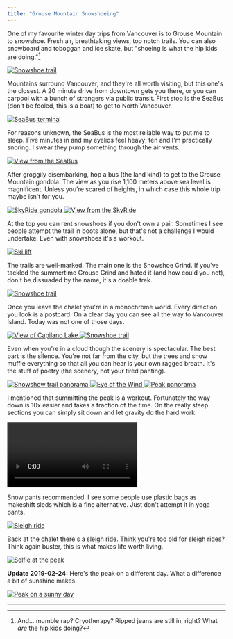 ```yaml
---
title: "Grouse Mountain Snowshoeing"
---
```


One of my favourite winter day trips from Vancouver is to Grouse Mountain to snowshoe. Fresh air, breathtaking views, top notch trails. You can also snowboard and toboggan and ice skate, but "shoeing is what the hip kids are doing."[^1]

<a class="image-link" href="https://s3.amazonaws.com/matthewminer/grouse-mountain/trail1.jpg" target="_blank">
    <img alt="Snowshoe trail" srcset="https://s3.amazonaws.com/matthewminer/grouse-mountain/trail1-thumbnail.jpg 1x, https://s3.amazonaws.com/matthewminer/grouse-mountain/trail1-thumbnail@2x.jpg 2x" src="https://s3.amazonaws.com/matthewminer/grouse-mountain/trail1-thumbnail.jpg">
</a>

Mountains surround Vancouver, and they're all worth visiting, but this one's the closest. A 20 minute drive from downtown gets you there, or you can carpool with a bunch of strangers via public transit. First stop is the SeaBus (don't be fooled, this is a boat) to get to North Vancouver.

<a class="image-link" href="https://s3.amazonaws.com/matthewminer/grouse-mountain/seabus-terminal.jpg" target="_blank">
    <img alt="SeaBus terminal" srcset="https://s3.amazonaws.com/matthewminer/grouse-mountain/seabus-terminal-thumbnail.jpg 1x, https://s3.amazonaws.com/matthewminer/grouse-mountain/seabus-terminal-thumbnail@2x.jpg 2x" src="https://s3.amazonaws.com/matthewminer/grouse-mountain/seabus-terminal-thumbnail.jpg">
</a>

For reasons unknown, the SeaBus is the most reliable way to put me to sleep. Five minutes in and my eyelids feel heavy; ten and I'm practically snoring. I swear they pump something through the air vents.

<a class="image-link" href="https://s3.amazonaws.com/matthewminer/grouse-mountain/seabus-view.jpg" target="_blank">
    <img alt="View from the SeaBus" srcset="https://s3.amazonaws.com/matthewminer/grouse-mountain/seabus-view-thumbnail.jpg 1x, https://s3.amazonaws.com/matthewminer/grouse-mountain/seabus-view-thumbnail@2x.jpg 2x" src="https://s3.amazonaws.com/matthewminer/grouse-mountain/seabus-view-thumbnail.jpg">
</a>

After groggily disembarking, hop a bus (the land kind) to get to the Grouse Mountain gondola. The view as you rise 1,100 meters above sea level is magnificent. Unless you're scared of heights, in which case this whole trip maybe isn't for you.

<a class="image-link" href="https://s3.amazonaws.com/matthewminer/grouse-mountain/skyride.jpg" target="_blank">
    <img alt="SkyRide gondola" srcset="https://s3.amazonaws.com/matthewminer/grouse-mountain/skyride-thumbnail.jpg 1x, https://s3.amazonaws.com/matthewminer/grouse-mountain/skyride-thumbnail@2x.jpg 2x" src="https://s3.amazonaws.com/matthewminer/grouse-mountain/skyride-thumbnail.jpg">
</a>

<a class="image-link" href="https://s3.amazonaws.com/matthewminer/grouse-mountain/skyride-view.jpg" target="_blank">
    <img alt="View from the SkyRide" srcset="https://s3.amazonaws.com/matthewminer/grouse-mountain/skyride-view-thumbnail.jpg 1x, https://s3.amazonaws.com/matthewminer/grouse-mountain/skyride-view-thumbnail@2x.jpg 2x" src="https://s3.amazonaws.com/matthewminer/grouse-mountain/skyride-view-thumbnail.jpg">
</a>

At the top you can rent snowshoes if you don't own a pair. Sometimes I see people attempt the trail in boots alone, but that's not a challenge I would undertake. Even with snowshoes it's a workout.

<a class="image-link" href="https://s3.amazonaws.com/matthewminer/grouse-mountain/ski-lift.jpg" target="_blank">
    <img alt="Ski lift" srcset="https://s3.amazonaws.com/matthewminer/grouse-mountain/ski-lift-thumbnail.jpg 1x, https://s3.amazonaws.com/matthewminer/grouse-mountain/ski-lift-thumbnail@2x.jpg 2x" src="https://s3.amazonaws.com/matthewminer/grouse-mountain/ski-lift-thumbnail.jpg">
</a>

The trails are well-marked. The main one is the Snowshoe Grind. If you've tackled the summertime Grouse Grind and hated it (and how could you not), don't be dissuaded by the name, it's a doable trek.

<a class="image-link" href="https://s3.amazonaws.com/matthewminer/grouse-mountain/trail2.jpg" target="_blank">
    <img alt="Snowshoe trail" srcset="https://s3.amazonaws.com/matthewminer/grouse-mountain/trail2-thumbnail.jpg 1x, https://s3.amazonaws.com/matthewminer/grouse-mountain/trail2-thumbnail@2x.jpg 2x" src="https://s3.amazonaws.com/matthewminer/grouse-mountain/trail2-thumbnail.jpg">
</a>

Once you leave the chalet you're in a monochrome world. Every direction you look is a postcard. On a clear day you can see all the way to Vancouver Island. Today was not one of those days.

<a class="image-link" href="https://s3.amazonaws.com/matthewminer/grouse-mountain/capilano-lake.jpg" target="_blank">
    <img alt="View of Capilano Lake" srcset="https://s3.amazonaws.com/matthewminer/grouse-mountain/capilano-lake-thumbnail.jpg 1x, https://s3.amazonaws.com/matthewminer/grouse-mountain/capilano-lake-thumbnail@2x.jpg 2x" src="https://s3.amazonaws.com/matthewminer/grouse-mountain/capilano-lake-thumbnail.jpg">
</a>

<a class="image-link" href="https://s3.amazonaws.com/matthewminer/grouse-mountain/trail3.jpg" target="_blank">
    <img alt="Snowshoe trail" srcset="https://s3.amazonaws.com/matthewminer/grouse-mountain/trail3-thumbnail.jpg 1x, https://s3.amazonaws.com/matthewminer/grouse-mountain/trail3-thumbnail@2x.jpg 2x" src="https://s3.amazonaws.com/matthewminer/grouse-mountain/trail3-thumbnail.jpg">
</a>

Even when you're in a cloud though the scenery is spectacular. The best part is the silence. You're not far from the city, but the trees and snow muffle everything so that all you can hear is your own ragged breath. It's the stuff of poetry (the scenery, not your tired panting).

<a class="image-link" href="https://s3.amazonaws.com/matthewminer/grouse-mountain/trail-panorama.jpg" target="_blank">
    <img alt="Snowshow trail panorama" srcset="https://s3.amazonaws.com/matthewminer/grouse-mountain/trail-panorama-thumbnail.jpg 1x, https://s3.amazonaws.com/matthewminer/grouse-mountain/trail-panorama-thumbnail@2x.jpg 2x" src="https://s3.amazonaws.com/matthewminer/grouse-mountain/trail-panorama-thumbnail.jpg">
</a>

<a class="image-link" href="https://s3.amazonaws.com/matthewminer/grouse-mountain/eye-of-the-wind.jpg" target="_blank">
    <img alt="Eye of the Wind" srcset="https://s3.amazonaws.com/matthewminer/grouse-mountain/eye-of-the-wind-thumbnail.jpg 1x, https://s3.amazonaws.com/matthewminer/grouse-mountain/eye-of-the-wind-thumbnail@2x.jpg 2x" src="https://s3.amazonaws.com/matthewminer/grouse-mountain/eye-of-the-wind-thumbnail.jpg">
</a>

<a class="image-link" href="https://s3.amazonaws.com/matthewminer/grouse-mountain/peak-panorama.jpg" target="_blank">
    <img alt="Peak panorama" srcset="https://s3.amazonaws.com/matthewminer/grouse-mountain/peak-panorama-thumbnail.jpg 1x, https://s3.amazonaws.com/matthewminer/grouse-mountain/peak-panorama-thumbnail@2x.jpg 2x" src="https://s3.amazonaws.com/matthewminer/grouse-mountain/peak-panorama-thumbnail.jpg">
</a>

I mentioned that summitting the peak is a workout. Fortunately the way down is 10x easier and takes a fraction of the time. On the really steep sections you can simply sit down and let gravity do the hard work.

<video controls src="https://s3.amazonaws.com/matthewminer/grouse-mountain/sliding.mp4"></video>

Snow pants recommended. I see some people use plastic bags as makeshift sleds which is a fine alternative. Just don't attempt it in yoga pants.

<a class="image-link" href="https://s3.amazonaws.com/matthewminer/grouse-mountain/sleigh-ride.jpg" target="_blank">
    <img alt="Sleigh ride" srcset="https://s3.amazonaws.com/matthewminer/grouse-mountain/sleigh-ride-thumbnail.jpg 1x, https://s3.amazonaws.com/matthewminer/grouse-mountain/sleigh-ride-thumbnail@2x.jpg 2x" src="https://s3.amazonaws.com/matthewminer/grouse-mountain/sleigh-ride-thumbnail.jpg">
</a>

Back at the chalet there's a sleigh ride. Think you're too old for sleigh rides? Think again buster, this is what makes life worth living.

<a class="image-link" href="https://s3.amazonaws.com/matthewminer/grouse-mountain/peak-selfie.jpg" target="_blank">
    <img alt="Selfie at the peak" srcset="https://s3.amazonaws.com/matthewminer/grouse-mountain/peak-selfie-thumbnail.jpg 1x, https://s3.amazonaws.com/matthewminer/grouse-mountain/peak-selfie-thumbnail@2x.jpg 2x" src="https://s3.amazonaws.com/matthewminer/grouse-mountain/peak-selfie-thumbnail.jpg">
</a>

**Update 2019-02-24:** Here's the peak on a different day. What a difference a bit of sunshine makes.

<a class="image-link" href="https://s3.amazonaws.com/matthewminer/grouse-mountain/sunny-day.jpg" target="_blank">
    <img alt="Peak on a sunny day" srcset="https://s3.amazonaws.com/matthewminer/grouse-mountain/sunny-day.jpg 1x, https://s3.amazonaws.com/matthewminer/grouse-mountain/sunny-day-thumbnail@2x.jpg 2x" src="https://s3.amazonaws.com/matthewminer/grouse-mountain/sunny-day-thumbnail.jpg">
</a>

---

[^1]: And... mumble rap? Cryotherapy? Ripped jeans are still in, right? What *are* the hip kids doing?
